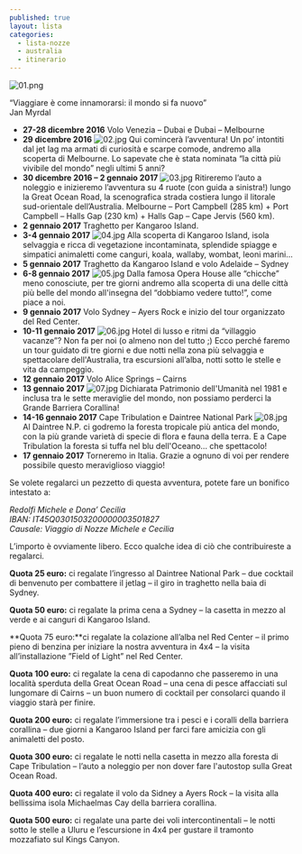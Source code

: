```yaml
---
published: true
layout: lista
categories:
  - lista-nozze
  - australia
  - itinerario
---
```

![01.png]({{site.baseurl}}/images/01.png)

<div class="citazione">
“Viaggiare è come innamorarsi: il mondo si fa nuovo”<br/>
<span style="text-align:right">Jan Myrdal</span>
</div>



- **27-28 dicembre 2016** 
 Volo Venezia – Dubai e Dubai – Melbourne
- **29 dicembre 2016**
![02.jpg]({{site.baseurl}}/images/02.jpg)
Qui comincerà l’avventura! Un po’ intontiti dal jet lag ma armati di curiosità e scarpe comode, andremo alla scoperta di Melbourne. Lo sapevate che è stata nominata “la città più vivibile del mondo” negli ultimi 5 anni?
 - **30 dicembre 2016 – 2 gennaio 2017**
![03.jpg]({{site.baseurl}}/images/03.jpg)
Ritireremo l’auto a noleggio e inizieremo l’avventura su 4 ruote (con guida a sinistra!) lungo la Great Ocean Road, la scenografica strada costiera lungo il litorale sud-orientale dell’Australia.
Melbourne – Port Campbell (285 km) + Port Campbell – Halls Gap (230 km) + Halls Gap – Cape Jervis (560 km). 
- **2 gennaio 2017**
Traghetto per Kangaroo Island.
- **3-4 gennaio 2017**
![04.jpg]({{site.baseurl}}/images/04.jpg)
Alla scoperta di Kangaroo Island, isola selvaggia e ricca di vegetazione incontaminata, splendide spiagge e simpatici animaletti come canguri, koala, wallaby, wombat, leoni marini...
- **5 gennaio 2017**
Traghetto da Kangaroo Island e volo Adelaide – Sydney
- **6-8 gennaio 2017**
![05.jpg]({{site.baseurl}}/images/05.jpg)
Dalla famosa Opera House alle “chicche” meno conosciute, per tre giorni andremo alla scoperta di una delle città più belle del mondo all'insegna del “dobbiamo vedere tutto!”, come piace a noi.
- **9 gennaio 2017**
Volo Sydney – Ayers Rock e inizio del tour organizzato del Red Center.
- **10-11 gennaio 2017**
![06.jpg]({{site.baseurl}}/images/06.jpg)
Hotel di lusso e ritmi da “villaggio vacanze”? Non fa per noi (o almeno non del tutto ;) Ecco perché faremo un tour guidato di tre giorni e due notti nella zona più selvaggia e spettacolare dell'Australia, tra escursioni all’alba, notti sotto le stelle e vita da campeggio.
- **12 gennaio 2017**
Volo Alice Springs – Cairns
- **13 gennaio 2017**
![07.jpg]({{site.baseurl}}/images/07.jpg)
Dichiarata Patrimonio dell'Umanità nel 1981 e inclusa tra le sette meraviglie del mondo, non possiamo perderci la Grande Barriera Corallina!
- **14-16 gennaio 2017** 
Cape Tribulation e Daintree National Park
![08.jpg]({{site.baseurl}}/images/08.jpg)
Al Daintree N.P. ci godremo la foresta tropicale più antica del mondo, con la più grande varietà di specie di flora e fauna della terra. E a Cape Tribulation la foresta si tuffa nel blu dell'Oceano… che spettacolo!
- **17 gennaio 2017**
Torneremo in Italia. Grazie a ognuno di voi per rendere possibile questo meraviglioso viaggio!


Se volete regalarci un pezzetto di questa avventura, potete fare un bonifico intestato a:

<address>
Redolfi Michele e Dona’ Cecilia<br/>
IBAN: IT45Q0301503200000003501827<br/>
Causale: Viaggio di Nozze Michele e Cecilia<br/>
</address>

L’importo è ovviamente libero. Ecco qualche idea di ciò che contribuireste a regalarci.

**Quota 25 euro:** ci regalate l’ingresso al Daintree National Park – due cocktail di benvenuto per combattere il jetlag – il giro in traghetto nella baia di Sydney.

**Quota 50 euro:** ci regalate la prima cena a Sydney – la casetta in mezzo al verde e ai canguri di Kangaroo Island.

**Quota 75 euro:**ci regalate la colazione all’alba nel Red Center – il primo pieno di benzina per iniziare la nostra avventura in 4x4 – la visita all’installazione ”Field of Light” nel Red Center.

**Quota 100 euro:** ci regalate la cena di capodanno che passeremo in una località sperduta della Great Ocean Road – una cena di pesce affacciati sul lungomare di Cairns – un buon numero di cocktail per consolarci quando il viaggio starà per finire.

**Quota 200 euro:** ci regalate l’immersione tra i pesci e i coralli della barriera corallina – due giorni a Kangaroo Island per farci fare amicizia con gli animaletti del posto.

**Quota 300 euro:** ci regalate le notti nella casetta in mezzo alla foresta di Cape Tribulation – l’auto a noleggio per non dover fare l'autostop sulla Great Ocean Road.

**Quota 400 euro:** ci regalate il volo da Sidney a Ayers Rock – la visita alla bellissima isola Michaelmas Cay della barriera corallina.

**Quota 500 euro:** ci regalate una parte dei voli intercontinentali – le notti sotto le stelle a Uluru e l’escursione in 4x4 per gustare il tramonto mozzafiato sul Kings Canyon.
